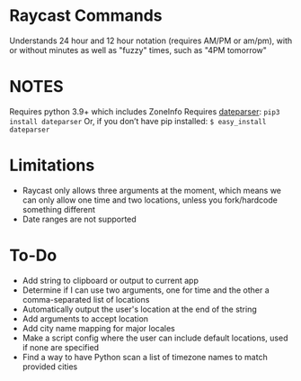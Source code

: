 # Raycast Commands
Understands 24 hour and 12 hour notation (requires AM/PM or am/pm), with or without minutes as well as "fuzzy" times, such as "4PM tomorrow"

# NOTES
Requires python 3.9+ which includes ZoneInfo
Requires [dateparser](https://dateparser.readthedocs.io/en/latest/):
 	`pip3 install dateparser`
 	Or, if you don’t have pip installed:
	`$ easy_install dateparser` 

# Limitations
* Raycast only allows three arguments at the moment, which means we can only allow one time and two locations, unless you fork/hardcode something different
* Date ranges are not supported


# To-Do
- Add string to clipboard or output to current app
- Determine if I can use two arguments, one for time and the other a comma-separated list of locations
- Automatically output the user's location at the end of the string
- Add arguments to accept location
- Add city name mapping for major locales
- Make a script config where the user can include default locations, used if none are specified
- Find a way to have Python scan a list of timezone names to match provided cities